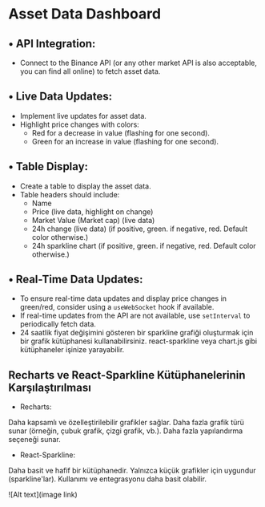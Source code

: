 # Asset Data Dashboard

## • API Integration:

- Connect to the Binance API (or any other market API is also acceptable, you can find all online) to fetch asset data.

## • Live Data Updates:

- Implement live updates for asset data.
- Highlight price changes with colors:
  - Red for a decrease in value (flashing for one second).
  - Green for an increase in value (flashing for one second).

## • Table Display:

- Create a table to display the asset data.
- Table headers should include:
  - Name
  - Price (live data, highlight on change)
  - Market Value (Market cap) (live data)
  - 24h change (live data) (if positive, green. if negative, red. Default color otherwise.)
  - 24h sparkline chart (if positive, green. if negative, red. Default color otherwise.)

## • Real-Time Data Updates:

- To ensure real-time data updates and display price changes in green/red, consider using a `useWebSocket` hook if available.
- If real-time updates from the API are not available, use `setInterval` to periodically fetch data.
- 24 saatlik fiyat değişimini gösteren bir sparkline grafiği oluşturmak için bir grafik kütüphanesi kullanabilirsiniz. react-sparkline veya chart.js gibi kütüphaneler işinize yarayabilir.

## Recharts ve React-Sparkline Kütüphanelerinin Karşılaştırılması

- Recharts:

Daha kapsamlı ve özelleştirilebilir grafikler sağlar.
Daha fazla grafik türü sunar (örneğin, çubuk grafik, çizgi grafik, vb.).
Daha fazla yapılandırma seçeneği sunar.

- React-Sparkline:

Daha basit ve hafif bir kütüphanedir.
Yalnızca küçük grafikler için uygundur (sparkline'lar).
Kullanımı ve entegrasyonu daha basit olabilir.

![Alt text](image link)